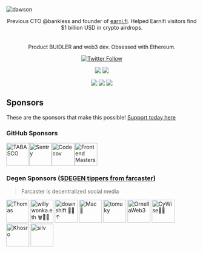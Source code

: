 ![dawson](https://user-images.githubusercontent.com/3408480/145767802-2eb8e5b4-e364-441e-9bc1-aa254f872c34.png)

<p align="center">
  Previous CTO @bankless and founder of <a href="https://earni.fi">earni.fi</a>. Helped Earnifi visitors find $1 billion USD in crypto airdrops.<br/><br/><br/>Product BUIDLER and web3 dev. Obsessed with Ethereum.
</p>
<p align="center">
  <a href="https://twitter.com/dawsonbotsford" target="_blank">
  <img alt="Twitter Follow" src="https://img.shields.io/twitter/follow/dawsonbotsford?style=social">
  </a>
  <br/>

  <p align="center">
    <img src="https://img.shields.io/badge/TypeScript-007ACC?style=for-the-badge&logo=typescript&logoColor=white" />
    <img src="https://img.shields.io/badge/JavaScript-F7DF1E?style=for-the-badge&logo=javascript&logoColor=black" />
</p>

<p align="center">
    <img src="https://img.shields.io/badge/React-20232A?style=for-the-badge&logo=react&logoColor=61DAFB" />
    <img src="https://img.shields.io/badge/Node.js-43853D?style=for-the-badge&logo=node.js&logoColor=white" />
    <img src="https://img.shields.io/badge/ETH-e6e6e6?style=for-the-badge&logo=ethereum&logoColor=black" />
</p>
</p>

## Sponsors

These are the sponsors that make this possible! [Support today here](https://github.com/sponsors/dawsbot)

### GitHub Sponsors

<!-- sponsors --><a href="https://github.com/TABASCOatw"><img src="https://github.com/TABASCOatw.png" width="60px" alt="TABASCO" /></a><a href="https://github.com/getsentry"><img src="https://github.com/getsentry.png" width="60px" alt="Sentry" /></a><a href="https://github.com/codecov"><img src="https://github.com/codecov.png" width="60px" alt="Codecov" /></a><a href="https://github.com/FrontendMasters"><img src="https://github.com/FrontendMasters.png" width="60px" alt="Frontend Masters" /></a><!-- sponsors -->

### Degen Sponsors ([$DEGEN tippers from farcaster](https://warpcast.com/daws))

> Farcaster is decentralized social media 

<!-- replace-degen-sponsors -->
<a href="https://warpcast.com/aviationdoctor.eth"><img src="https://imagedelivery.net/BXluQx4ige9GuW0Ia56BHw/5e8ddd60-c492-453f-3708-d6ef258b7300/original" width="60px" alt="Thomas" /></a>
<a href="https://warpcast.com/willywonka.eth"><img src="https://imagedelivery.net/BXluQx4ige9GuW0Ia56BHw/23125156-ea38-4180-3086-9c456a60a100/rectcrop3" width="60px" alt="willywonka.eth 🗑️🎩🌈" /></a>
<a href="https://warpcast.com/downshift"><img src="https://imagedelivery.net/BXluQx4ige9GuW0Ia56BHw/2544f83c-473c-4fa6-6664-441301c8fb00/original" width="60px" alt="downshift 🎩🍖↑" /></a>
<a href="https://warpcast.com/smac"><img src="https://imagedelivery.net/BXluQx4ige9GuW0Ia56BHw/e16b9a51-e4ae-4385-8ebf-9ca7eeb9cd00/original" width="60px" alt="Mac 🎩" /></a>
<a href="https://warpcast.com/tomuky.eth"><img src="https://i.imgur.com/pxNCWDA.jpg" width="60px" alt="tomuky" /></a>
<a href="https://warpcast.com/ornella"><img src="https://i.imgur.com/74kR7Oc.jpg" width="60px" alt="OrnellaWeb3" /></a>
<a href="https://warpcast.com/cywise"><img src="https://i.imgur.com/oqByTiR.jpg" width="60px" alt="CyWise🎩🍖" /></a>
<a href="https://warpcast.com/khosiiiiiiii"><img src="https://imagedelivery.net/BXluQx4ige9GuW0Ia56BHw/53f6620f-dd45-45ca-6eee-ae29b7a83400/rectcrop3" width="60px" alt="Khosro" /></a>
<a href="https://warpcast.com/silv.eth"><img src="https://i.imgur.com/snShnTx.jpg" width="60px" alt="silv" /></a>

<!-- replace-degen-sponsors -->

